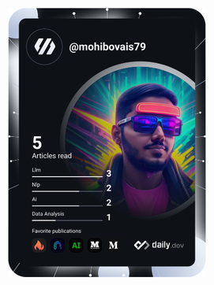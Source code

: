 <a href="https://app.daily.dev/DailyDevTips"><img src="https://github.com/mohibovais79/mohibovais79/blob/main/devcard.svg" width="400" alt="Mohib Ahmed's Dev Card"/></a>


<!---
mohibovais79/mohibovais79 is a ✨ special ✨ repository because its `README.md` (this file) appears on your GitHub profile.
You can click the Preview link to take a look at your changes.
--->
